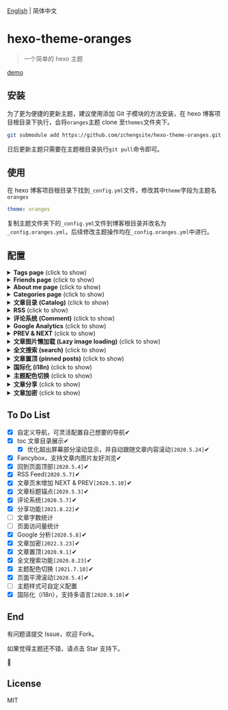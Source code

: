 [English](https://github.com/zchengsite/hexo-theme-oranges/blob/master/README.md) | 简体中文

# hexo-theme-oranges

> 一个简单的 hexo 主题

[demo](https://hexo.theme.oranges.zcheng.site/)

## 安装

为了更为便捷的更新主题，建议使用添加 Git 子模块的方法安装，在 hexo 博客项目根目录下执行，会将`oranges`主题 clone 至`themes`文件夹下。

```bash
git submodule add https://github.com/zchengsite/hexo-theme-oranges.git themes/oranges
```

日后更新主题只需要在主题根目录执行`git pull`命令即可。

## 使用

在 hexo 博客项目根目录下找到`_config.yml`文件，修改其中`theme`字段为主题名`oranges`

```yml
theme: oranges
```

复制主题文件夹下的`_config.yml`文件到博客根目录并改名为`_config.oranges.yml`，后续修改主题操作均在`_config.oranges.yml`中进行。

## 配置

<details>
  <summary><b>Tags page</b> (click to show)</summary>

在 hexo 博客项目根目录下执行，在`source`文件夹下生成`tags`文件夹

```bash
hexo new page tags
```

接着修改`tags`文件夹下`index`为以下内容

```markdown
---
title: tags
date: 2019-05-03 12:03:35
type: "tags"
categories:
tags:
---
```

并在配置文件`_config.oranges.yml`修改对应`enable`为`true`，如不想展示，设置为`false`即可

```yml
navbar:
  -
    name: 标签
    enable: true
    path: /tags/
```

</details>

<details>
  <summary><b>Friends page</b> (click to show)</summary>

在 hexo 博客项目根目录下执行，在`source`文件夹下生成`friends`文件夹

```bash
hexo new page friends
```

接着修改`friends`文件夹下`index`为以下内容

```markdown
---
title: tags
date: 2019-05-03 12:03:35
type: "friends"
categories:
tags:
---
```

并在配置文件`_config.oranges.yml`修改对应`enable`为`true`，如不想展示，设置为`false`即可

```yml
navbar:
  -
    name: 朋友
    enable: true
    path: /friends/
```

</details>

<details>
  <summary><b>About me page</b> (click to show)</summary>

在 hexo 博客项目根目录下执行，在`source`文件夹下生成`about`文件夹

```bash
hexo new page about
```

接着修改`about`文件夹下`index`为以下内容

```markdown
---
title: tags
date: 2019-05-03 12:03:35
type: "about"
categories:
tags:
---
```

并在配置文件`_config.oranges.yml`修改对应`enable`为`true`，如不想展示，设置为`false`即可

```yml
navbar:
  -
    name: 关于我
    enable: true
    path: /about/
```

</details>

<details>
  <summary><b>Categories page</b> (click to show)</summary>

在 hexo 博客项目根目录下执行，在`source`文件夹下生成`categories`文件夹

```bash
hexo new page categories
```

接着修改`categories`文件夹下`index`为以下内容

```markdown
---
title: tags
date: 2019-05-03 12:03:35
type: "categories"
categories:
tags:
---
```

并在配置文件`_config.oranges.yml`修改对应`enable`为`true`，如不想展示，设置为`false`即可

```yml
navbar:
  -
    name: 分类
    enable: true
    path: /categories/
```

</details>

<details>
  <summary><b>文章目录 (Catalog)</b> (click to show)</summary>

在配置文件`_config.oranges.yml`下`catalog`修改`enable`为`true`，如不想展示，设置为`false`即可

```yml
catalog:
  enable: true
```

</details>

<details>
  <summary><b>RSS</b> (click to show)</summary>

1.安装`hexo-generator-feed`[官方插件](https://github.com/hexojs/hexo-generator-feed)

```shell
npm install hexo-generator-feed --save
```

2.在博客项目配置文件`_config.yml`(非主题配置文件) 增加：

```yml
feed:
  type: atom
  path: atom.xml
  limit: 20
  hub:
  content:
  content_limit: 140
  content_limit_delim: ' '
  order_by: -date
  icon: icon.png
  autodiscovery: true
  template:
```

3.开启 rss 按钮
在配置文件`_config.oranges.yml`增加页脚项：

```yml
footer:
  social:
    -
      name: rss
      icon: rss
      path: /atom.xml
```

</details>

<details>
  <summary><b>评论系统 (Comment)</b> (click to show)</summary>

1.确保配置文件`_config.oranges.yml`下`comments`->`enable: true`

2.目前支持以下几种评论插件

- [valine](https://valine.js.org/quickstart.html)
- [gitalk](https://github.com/gitalk/gitalk#usage)
- [disqus](https://disqus.com)(需科学上网)

3.如需使用，修改相应评论下`enable: true`

4.查看评论插件官方教程获取相应的字段填入即可使用

以`valine`为例，注册`valine`并获取`appId`&`appKey`填入即可使用

```yml
comments:
  enable: true
  valine:
    # https://valine.js.org/quickstart.html#%E8%8E%B7%E5%8F%96APP-ID-%E5%92%8C-APP-Key
    enable: true
    appId: xxxxxxxx
    appKey: xxxxxxxxx
    placeholder: welcome!
    avatar: retro
```

</details>

<details>
  <summary><b>Google Analytics</b> (click to show)</summary>

[Google Analytics](https://analytics.google.com)
注册 Google 分析账号，在管理/创建媒体资源/选择网站/填写相关信息后得到跟踪 Id，一般格式为 UA-xxxxxxx-x
如之前已有注册账号，在管理/跟踪信息/跟踪代码/找到跟踪 ID，一般格式为 UA-xxxxxxx-x

```yml
gtag:
  enable: true
  gtagkey: UA-xxxxxxx-x
```

</details>

<details>
  <summary><b>PREV & NEXT</b> (click to show)</summary>

文章末尾的上一篇与下一篇功能。

```yml
prevnext:
  enable: true
```

</details>

<details>
  <summary><b>文章图片懒加载 (Lazy image loading)</b> (click to show)</summary>

安装插件[hexo-lazyload-image](https://github.com/Troy-Yang/hexo-lazyload-image)

```bash
npm install hexo-lazyload-image --save
```

项目配置文件`_config.yml`（非主题配置文件）下添加：

```yml
lazyload:
  enable: true
  onlypost: false # optional
  loadingImg: # optional eg ./images/loading.gif
  isSPA: false # optional
```

详情可见[hexo-lazyload-image](https://github.com/Troy-Yang/hexo-lazyload-image)

</details>

<details>
  <summary><b>全文搜索 (search)</b> (click to show)</summary>

  1.安装插件[hexo-generator-search](https://github.com/wzpan/hexo-generator-search)

  ```bash
  npm install hexo-generator-search --save
  ```

  2.项目配置文件`_config.yml`（非主题配置文件）下添加：

  ```yml
  search:
    path: search.xml
    field: post
    content: true
  ```

  详情可见[hexo-generator-search](https://github.com/wzpan/hexo-generator-search)

  3.主题配置文件`_config.yml`下找到`search`，修改`enable`为`true`:

  ```yml
    # 文章搜索
    search:
      enable: true
      placeholder: 搜索...
  ```

</details>

<details>
  <summary><b>文章置顶 (pinned posts)</b> (click to show)</summary>

  1.安装插件[hexo-generator-index-pin-top](https://github.com/netcan/hexo-generator-index-pin-top)。

  ```bash
  npm uninstall hexo-generator-index --save
  npm install hexo-generator-index-pin-top --save
  ```

  2.项目配置文件`_config.yml`（非主题配置文件）下添加（如已有请忽略）：

  ```yml
  index_generator:
    path: ''
    per_page: 10
    order_by: -date
  ```

  详情可见[hexo-generator-index-pin-top](https://github.com/netcan/hexo-generator-index-pin-top)。

  3.在所需置顶的文章 front-matter 头中添加`top: true`即可：

  ```markdown
  ---
  title: Hello World
  date: 2020-03-11 14:19:04
  top: true
  tags:
  - Welcome
  categories:
  - [Welcome，欢迎]
---
  ```

  4.重启服务后，可在主页文章标题看到置顶图标。

</details>

<details>
  <summary><b>国际化 (i18n)</b> (click to show)</summary>

  现在页面部分元素支持以不同语言显示，通过修改项目配置文件`_config.yml`（非主题配置文件）中的`language`:

  举几个例子：
  
  英文：

  ```yml
  language: en
  ```

  中文：

  ```yml
  language: zh-CN
  ```

  日文：

  ```yml
  language: ja
  ```

  默认值为`en`，可选项在主题下`languages`语言文件中查看，修改为对应文件名即可。
  
</details>

<details>
  <summary><b>主题配色切换</b> (click to show)</summary>

  拉取最新仓库，在配置文件`_config.oranges.yml`中添加或修改`colorSwitch`字段，确保`enable`为`true`:

  ```yml
  colorSwitch:
    enable: true
  ```

重新运行项目，页面右下角会出现切换主题模式的开关。

</details>

<details>
  <summary><b>文章分享</b> (click to show)</summary>

  拉取最新仓库，在配置文件`_config.oranges.yml`中添加或修改`postShare`字段，确保`enable`为`true`:

  ```yml
  postShare:
    enable: true

    twitter:
      enable: true
  ```

重新运行项目，文章页面右下角会出现分享的按钮。

</details>

<details>
  <summary><b>文章加密</b> (click to show)</summary>

  拉取最新仓库代码，安装[hexo-blog-encrypt](https://github.com/D0n9X1n/hexo-blog-encrypt) 插件：

  ```bash
  npm install --save hexo-blog-encrypt
  ```

  在你要加密文章头部 Front-matter 中添加 password：

  ```yml
    ---
    title: Hello World!
    date: 2020-09-27 10:42:38
    tags:
      - World
      - Hello
    password: hello
    ---
  ```

  更多可查看[hexo-blog-encrypt](https://github.com/D0n9X1n/hexo-blog-encrypt/blob/master/ReadMe.zh.md)

</details>

## To Do List

- [x] 自定义导航，可灵活配置自己想要的导航✔
- [x] toc 文章目录展示✔
  - [x] 优化超出屏幕部分滚动显示，并自动跟随文章内容滚动`[2020.5.24]`✔
- [x] Fancybox，支持文章内图片友好浏览✔
- [x] 回到页面顶部`[2020.5.4]`✔
- [x] RSS Feed`[2020.5.7]`✔
- [x] 文章页末增加 NEXT & PREV`[2020.5.10]`✔
- [x] 文章标题锚点`[2020.5.3]`✔
- [x] 评论系统`[2020.5.7]`✔
- [x] 分享功能`[2021.8.22]`✔
- [ ] 文章字数统计
- [ ] 页面访问量统计
- [x] Google 分析`[2020.5.8]`✔
- [x] 文章加密`[2022.3.23]`✔
- [x] 文章置顶`[2020.9.1]`✔
- [x] 全文搜索功能`[2020.8.23]`✔
- [x] 主题配色切换 `[2021.7.10]`✔
- [x] 页面平滑滚动`[2020.5.4]`✔
- [ ] 主题样式可自定义配置
- [x] 国际化（i18n），支持多语言`[2020.9.10]`✔

## End

有问题请提交 Issue，欢迎 Fork。

如果觉得主题还不错，请点击 Star 支持下。

🍻

## License

MIT
